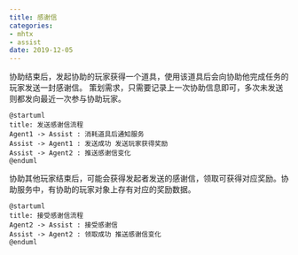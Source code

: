 ```yaml
---
title: 感谢信
categories: 
- mhtx
- assist
date: 2019-12-05
---
```


  协助结束后，发起协助的玩家获得一个道具，使用该道具后会向协助他完成任务的玩家发送一封感谢信。 策划需求，只需要记录上一次协助信息即可，多次未发送则都发向最近一次参与协助玩家。
```plantuml
@startuml
title: 发送感谢信流程
Agent1 -> Assist : 消耗道具后通知服务
Assist -> Agent1 : 发送成功 发送玩家获得奖励
Assist -> Agent2 : 推送感谢信变化
@enduml
```

  协助其他玩家结束后，可能会获得发起者发送的感谢信，领取可获得对应奖励。协助服务中，有协助的玩家对象上存有对应的奖励数据。

```plantuml
@startuml
title: 接受感谢信流程
Agent2 -> Assist : 接受感谢信
Assist -> Agent2 : 领取成功 推送感谢信变化
@enduml
```
